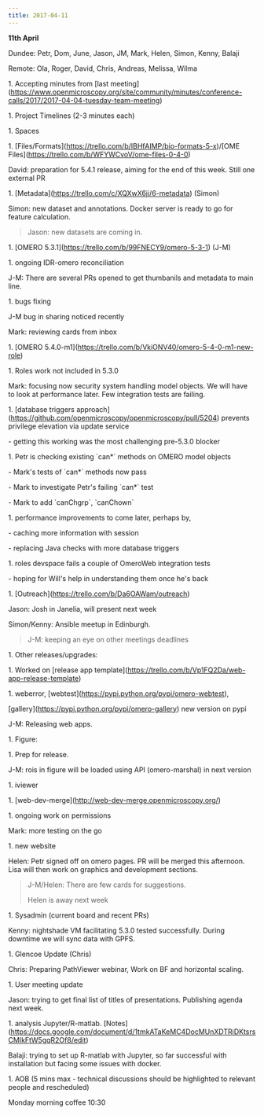 ```yaml
---
title: 2017-04-11
---
```


**11th April**

Dundee: Petr, Dom, June, Jason, JM, Mark, Helen, Simon, Kenny, Balaji

Remote: Ola, Roger, David, Chris, Andreas, Melissa, Wilma

1\. Accepting minutes from \[last
meeting\](https://www.openmicroscopy.org/site/community/minutes/conference-calls/2017/2017-04-04-tuesday-team-meeting)

1\. Project Timelines (2-3 minutes each)

1\. Spaces

1\.
\[Files/Formats\](https://trello.com/b/IBHfAIMP/bio-formats-5-x)/\[OME
Files\]([<u>https://trello.com/b/WFYWCvoV/ome-files-0-4-0</u>](https://trello.com/b/WFYWCvoV/ome-files-0-4-0))

David: preparation for 5.4.1 release, aiming for the end of this week.
Still one external PR

1\. \[Metadata\](https://trello.com/c/XQXwX6jj/6-metadata) (Simon)

Simon: new dataset and annotations. Docker server is ready to go for
feature calculation.

> Jason: new datasets are coming in.

1\. \[OMERO 5.3.1\](https://trello.com/b/99FNECY9/omero-5-3-1) (J-M)

1\. ongoing IDR-omero reconciliation

J-M: There are several PRs opened to get thumbanils and metadata to main
line.

1\. bugs fixing

J-M bug in sharing noticed recently

Mark: reviewing cards from inbox

1\. \[OMERO
5.4.0-m1\](https://trello.com/b/VkiONV40/omero-5-4-0-m1-new-role)

1\. Roles work not included in 5.3.0

Mark: focusing now security system handling model objects. We will have
to look at performance later. Few integration tests are failing.

1\. \[database triggers
approach\](https://github.com/openmicroscopy/openmicroscopy/pull/5204)
prevents privilege elevation via update service

\- getting this working was the most challenging pre-5.3.0 blocker

1\. Petr is checking existing \`can\*\` methods on OMERO model objects

\- Mark's tests of \`can\*\` methods now pass

\- Mark to investigate Petr's failing \`can\*\` test

\- Mark to add \`canChgrp\`, \`canChown\`

1\. performance improvements to come later, perhaps by,

\- caching more information with session

\- replacing Java checks with more database triggers

1\. roles devspace fails a couple of OmeroWeb integration tests

\- hoping for Will's help in understanding them once he's back

1\. \[Outreach\](https://trello.com/b/Da6OAWam/outreach)

Jason: Josh in Janelia, will present next week

Simon/Kenny: Ansible meetup in Edinburgh.

> J-M: keeping an eye on other meetings deadlines

1\. Other releases/upgrades:

1\. Worked on \[release app
template\](https://trello.com/b/Vp1FQ2Da/web-app-release-template)

1\. weberror,
\[webtest\]([<u>https://pypi.python.org/pypi/omero-webtest</u>](https://pypi.python.org/pypi/omero-webtest)),

\[gallery\](https://pypi.python.org/pypi/omero-gallery) new version on
pypi

J-M: Releasing web apps.

1\. Figure:

1\. Prep for release.

J-M: rois in figure will be loaded using API (omero-marshal) in next
version

1\. iviewer

1\. \[web-dev-merge\](http://web-dev-merge.openmicroscopy.org/)

1\. ongoing work on permissions

Mark: more testing on the go

1\. new website

Helen: Petr signed off on omero pages. PR will be merged this afternoon.
Lisa will then work on graphics and development sections.

> J-M/Helen: There are few cards for suggestions.
>
> Helen is away next week

1\. Sysadmin (current board and recent PRs)

Kenny: nightshade VM facilitating 5.3.0 tested successfully. During
downtime we will sync data with GPFS.

1\. Glencoe Update (Chris)

Chris: Preparing PathViewer webinar, Work on BF and horizontal scaling.

1\. User meeting update

Jason: trying to get final list of titles of presentations. Publishing
agenda next week.

1\. analysis Jupyter/R-matlab.
\[Notes\]([<u>https://docs.google.com/document/d/1tmkATaKeMC4DocMUnXDTRiDKtsrsCMIkFtW5gqR2Of8/edit</u>](https://docs.google.com/document/d/1tmkATaKeMC4DocMUnXDTRiDKtsrsCMIkFtW5gqR2Of8/edit))

Balaji: trying to set up R-matlab with Jupyter, so far successful with
installation but facing some issues with docker.

1\. AOB (5 mins max - technical discussions should be highlighted to
relevant people and rescheduled)

Monday morning coffee 10:30

